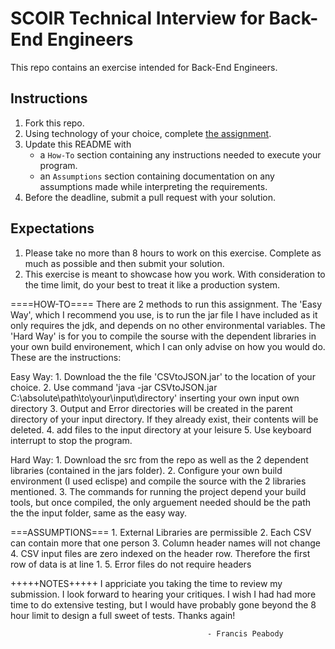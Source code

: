 # SCOIR Technical Interview for Back-End Engineers
This repo contains an exercise intended for Back-End Engineers.

## Instructions
1. Fork this repo.
1. Using technology of your choice, complete [the assignment](./Assignment.md).
1. Update this README with
    * a `How-To` section containing any instructions needed to execute your program.
    * an `Assumptions` section containing documentation on any assumptions made while interpreting the requirements.
1. Before the deadline, submit a pull request with your solution.

## Expectations
1. Please take no more than 8 hours to work on this exercise. Complete as much as possible and then submit your solution.
1. This exercise is meant to showcase how you work. With consideration to the time limit, do your best to treat it like a production system.



====HOW-TO====
There are 2 methods to run this assignment. The 'Easy Way', which I recommend you use, is to run the jar file I have included as it only requires the jdk, and depends on no other environmental variables. The 'Hard Way' is for you to compile the sourse with the dependent libraries in your own build environement, which I can only advise on how you would do. These are the instructions: 

Easy Way:
	1. Download the the file 'CSVtoJSON.jar' to the location of your choice.
	2. Use command 'java -jar CSVtoJSON.jar C:\absolute\path\to\your\input\directory' inserting your own input own directory
	3. Output and Error directories will be created in the parent directory of your input directory. If they already exist, their contents will be deleted.
	4. add files to the input directory at your leisure
	5. Use keyboard interrupt to stop the program. 

Hard Way: 
	1. Download the src from the repo as well as the 2 dependent libraries (contained in the jars folder). 
	2. Configure your own build environment (I used eclispe) and compile the source with the 2 libraries mentioned. 
	3. The commands for running the project depend your build tools, but once compiled, the only arguement needed should be the path the the input folder, same as the easy way. 


===ASSUMPTIONS===
	1. External Libraries are permissible
	2. Each CSV can contain more that one person
	3. Column header names will not change
	4. CSV input files are zero indexed on the header row. Therefore the first row of data is at line 1. 
	5. Error files do not require headers
	
+++++NOTES+++++
I appriciate you taking the time to review my submission. I look forward to hearing your critiques. I wish I had had more time to do extensive testing, but I would have probably gone beyond the 8 hour limit to design a full sweet of tests. Thanks again!

												- Francis Peabody


	